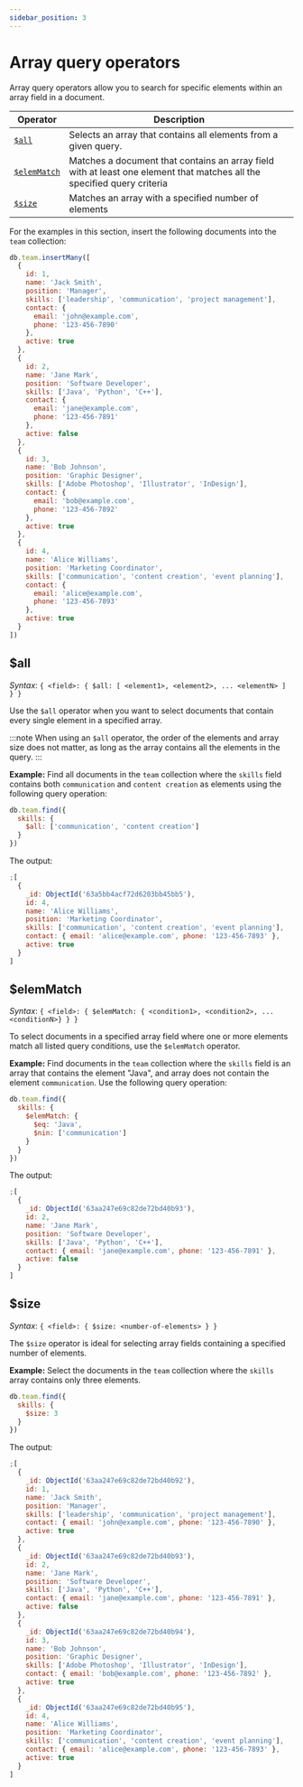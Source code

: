 ```yaml
---
sidebar_position: 3
---
```


# Array query operators

Array query operators allow you to search for specific elements within an array field in a document.

| Operator                   | Description                                                                                                             |
| -------------------------- | ----------------------------------------------------------------------------------------------------------------------- |
| [`$all`](#all)             | Selects an array that contains all elements from a given query.                                                         |
| [`$elemMatch`](#elemmatch) | Matches a document that contains an array field with at least one element that matches all the specified query criteria |
| [`$size`](#size)           | Matches an array with a specified number of elements                                                                    |

For the examples in this section, insert the following documents into the `team` collection:

```js
db.team.insertMany([
  {
    id: 1,
    name: 'Jack Smith',
    position: 'Manager',
    skills: ['leadership', 'communication', 'project management'],
    contact: {
      email: 'john@example.com',
      phone: '123-456-7890'
    },
    active: true
  },
  {
    id: 2,
    name: 'Jane Mark',
    position: 'Software Developer',
    skills: ['Java', 'Python', 'C++'],
    contact: {
      email: 'jane@example.com',
      phone: '123-456-7891'
    },
    active: false
  },
  {
    id: 3,
    name: 'Bob Johnson',
    position: 'Graphic Designer',
    skills: ['Adobe Photoshop', 'Illustrator', 'InDesign'],
    contact: {
      email: 'bob@example.com',
      phone: '123-456-7892'
    },
    active: true
  },
  {
    id: 4,
    name: 'Alice Williams',
    position: 'Marketing Coordinator',
    skills: ['communication', 'content creation', 'event planning'],
    contact: {
      email: 'alice@example.com',
      phone: '123-456-7893'
    },
    active: true
  }
])
```

## $all

_Syntax_: `{ <field>: { $all: [ <element1>, <element2>, ... <elementN> ] } }`

Use the `$all` operator when you want to select documents that contain every single element in a specified array.

:::note
When using an `$all` operator, the order of the elements and array size does not matter, as long as the array contains all the elements in the query.
:::

**Example:** Find all documents in the `team` collection where the `skills` field contains both `communication` and `content creation` as elements using the following query operation:

```js
db.team.find({
  skills: {
    $all: ['communication', 'content creation']
  }
})
```

The output:

```js
;[
  {
    _id: ObjectId('63a5bb4acf72d6203bb45bb5'),
    id: 4,
    name: 'Alice Williams',
    position: 'Marketing Coordinator',
    skills: ['communication', 'content creation', 'event planning'],
    contact: { email: 'alice@example.com', phone: '123-456-7893' },
    active: true
  }
]
```

## $elemMatch

_Syntax_: `{ <field>: { $elemMatch: { <condition1>, <condition2>, ... <conditionN>} } }`

To select documents in a specified array field where one or more elements match all listed query conditions, use the `$elemMatch` operator.

**Example:** Find documents in the `team` collection where the `skills` field is an array that contains the element "Java", and array does not contain the element `communication`.
Use the following query operation:

```js
db.team.find({
  skills: {
    $elemMatch: {
      $eq: 'Java',
      $nin: ['communication']
    }
  }
})
```

The output:

```js
;[
  {
    _id: ObjectId('63aa247e69c82de72bd40b93'),
    id: 2,
    name: 'Jane Mark',
    position: 'Software Developer',
    skills: ['Java', 'Python', 'C++'],
    contact: { email: 'jane@example.com', phone: '123-456-7891' },
    active: false
  }
]
```

## $size

_Syntax_: `{ <field>: { $size: <number-of-elements> } }`

The `$size` operator is ideal for selecting array fields containing a specified number of elements.

**Example:** Select the documents in the `team` collection where the `skills` array contains only three elements.

```js
db.team.find({
  skills: {
    $size: 3
  }
})
```

The output:

```js
;[
  {
    _id: ObjectId('63aa247e69c82de72bd40b92'),
    id: 1,
    name: 'Jack Smith',
    position: 'Manager',
    skills: ['leadership', 'communication', 'project management'],
    contact: { email: 'john@example.com', phone: '123-456-7890' },
    active: true
  },
  {
    _id: ObjectId('63aa247e69c82de72bd40b93'),
    id: 2,
    name: 'Jane Mark',
    position: 'Software Developer',
    skills: ['Java', 'Python', 'C++'],
    contact: { email: 'jane@example.com', phone: '123-456-7891' },
    active: false
  },
  {
    _id: ObjectId('63aa247e69c82de72bd40b94'),
    id: 3,
    name: 'Bob Johnson',
    position: 'Graphic Designer',
    skills: ['Adobe Photoshop', 'Illustrator', 'InDesign'],
    contact: { email: 'bob@example.com', phone: '123-456-7892' },
    active: true
  },
  {
    _id: ObjectId('63aa247e69c82de72bd40b95'),
    id: 4,
    name: 'Alice Williams',
    position: 'Marketing Coordinator',
    skills: ['communication', 'content creation', 'event planning'],
    contact: { email: 'alice@example.com', phone: '123-456-7893' },
    active: true
  }
]
```
